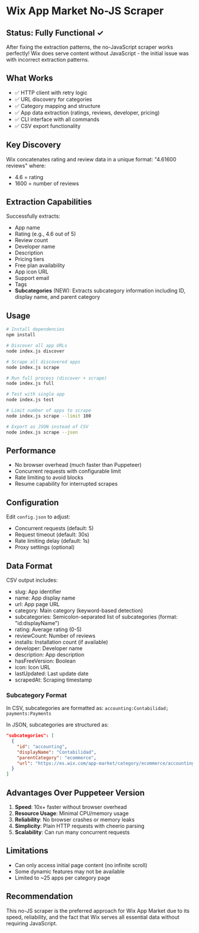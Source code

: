 # Wix App Market No-JS Scraper

## Status: Fully Functional ✓

After fixing the extraction patterns, the no-JavaScript scraper works perfectly! Wix does serve content without JavaScript - the initial issue was with incorrect extraction patterns.

## What Works

- ✅ HTTP client with retry logic
- ✅ URL discovery for categories
- ✅ Category mapping and structure
- ✅ App data extraction (ratings, reviews, developer, pricing)
- ✅ CLI interface with all commands
- ✅ CSV export functionality

## Key Discovery

Wix concatenates rating and review data in a unique format: "4.61600 reviews" where:
- 4.6 = rating
- 1600 = number of reviews

## Extraction Capabilities

Successfully extracts:
- App name
- Rating (e.g., 4.6 out of 5)
- Review count
- Developer name
- Description
- Pricing tiers
- Free plan availability
- App icon URL
- Support email
- Tags
- **Subcategories** (NEW): Extracts subcategory information including ID, display name, and parent category

## Usage

```bash
# Install dependencies
npm install

# Discover all app URLs
node index.js discover

# Scrape all discovered apps
node index.js scrape

# Run full process (discover + scrape)
node index.js full

# Test with single app
node index.js test

# Limit number of apps to scrape
node index.js scrape --limit 100

# Export as JSON instead of CSV
node index.js scrape --json
```

## Performance

- No browser overhead (much faster than Puppeteer)
- Concurrent requests with configurable limit
- Rate limiting to avoid blocks
- Resume capability for interrupted scrapes

## Configuration

Edit `config.json` to adjust:
- Concurrent requests (default: 5)
- Request timeout (default: 30s)
- Rate limiting delay (default: 1s)
- Proxy settings (optional)

## Data Format

CSV output includes:
- slug: App identifier
- name: App display name
- url: App page URL
- category: Main category (keyword-based detection)
- subcategories: Semicolon-separated list of subcategories (format: "id:displayName")
- rating: Average rating (0-5)
- reviewCount: Number of reviews
- installs: Installation count (if available)
- developer: Developer name
- description: App description
- hasFreeVersion: Boolean
- icon: Icon URL
- lastUpdated: Last update date
- scrapedAt: Scraping timestamp

### Subcategory Format

In CSV, subcategories are formatted as: `accounting:Contabilidad; payments:Payments`

In JSON, subcategories are structured as:
```json
"subcategories": [
  {
    "id": "accounting",
    "displayName": "Contabilidad",
    "parentCategory": "ecommerce",
    "url": "https://es.wix.com/app-market/category/ecommerce/accounting?subCat=accounting"
  }
]
```

## Advantages Over Puppeteer Version

1. **Speed**: 10x+ faster without browser overhead
2. **Resource Usage**: Minimal CPU/memory usage
3. **Reliability**: No browser crashes or memory leaks
4. **Simplicity**: Plain HTTP requests with cheerio parsing
5. **Scalability**: Can run many concurrent requests

## Limitations

- Can only access initial page content (no infinite scroll)
- Some dynamic features may not be available
- Limited to ~25 apps per category page

## Recommendation

This no-JS scraper is the preferred approach for Wix App Market due to its speed, reliability, and the fact that Wix serves all essential data without requiring JavaScript.